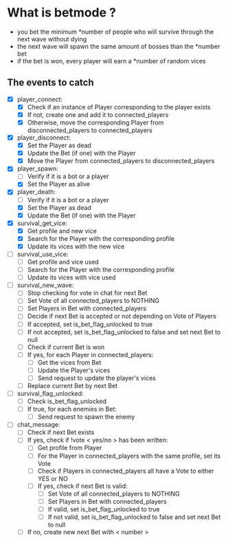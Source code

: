 ﻿# What is betmode ?
- you bet the minimum \*number of people who will survive through the next wave without dying
- the next wave will spawn the same amount of bosses than the \*number bet
- if the bet is won, every player will earn a \*number of random vices

## The events to catch
- [x] player_connect:
	- [x] Check if an instance of Player corresponding to the player exists
	- [x] If not, create one and add it to connected_players
	- [x] Otherwise, move the corresponding Player from disconnected_players to connected_players
- [x] player_disconnect:
	- [x] Set the Player as dead
	- [x] Update the Bet (if one) with the Player
	- [x] Move the Player from connected_players to disconnected_players
- [x] player_spawn:
	- [ ] Verify if it is a bot or a player
	- [x] Set the Player as alive
- [x] player_death:
	- [ ] Verify if it is a bot or a player
	- [x] Set the Player as dead
	- [x] Update the Bet (if one) with the Player
- [x] survival_get_vice:
	- [x] Get profile and new vice
	- [x] Search for the Player with the corresponding profile
	- [x] Update its vices with the new vice
- [ ] survival_use_vice:
	- [ ] Get profile and vice used
    - [ ] Search for the Player with the corresponding profile
    - [ ] Update its vices with vice used
- [ ] survival_new_wave:
	- [ ] Stop checking for vote in chat for next Bet
    - [ ] Set Vote of all connected_players to NOTHING
    - [ ] Set Players in Bet with connected_players
    - [ ] Decide if next Bet is accepted or not depending on Vote of Players
	- [ ] If accepted, set is_bet_flag_unlocked to true
    - [ ] If not accepted, set is_bet_flag_unlocked to false and set next Bet to null
	- [ ] Check if current Bet is won
    - [ ] If yes, for each Player in connected_players:
    	- [ ] Get the vices from Bet
		- [ ] Update the Player's vices
        - [ ] Send request to update the player's vices
	- [ ] Replace current Bet by next Bet
- [ ] survival_flag_unlocked:
	- [ ] Check is_bet_flag_unlocked
    - [ ] If true, for each enemies in Bet:
    	- [ ] Send request to spawn the enemy
- [ ] chat_message:
	- [ ] Check if next Bet exists
    - [ ] If yes, check if !vote < yes/no > has been written:
    	- [ ] Get profile from Player
        - [ ] For the Player in connected_players with the same profile, set its Vote
        - [ ] Check if Players in connected_players all have a Vote to either YES or NO
        - [ ] If yes, check if next Bet is valid:
        	- [ ] Set Vote of all connected_players to NOTHING
			- [ ] Set Players in Bet with connected_players
            - [ ] If valid, set is_bet_flag_unlocked to true
            - [ ] If not valid, set is_bet_flag_unlocked to false and set next Bet to null
	- [ ] If no, create new next Bet with < number >